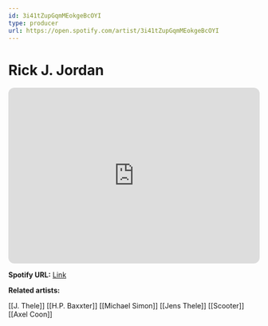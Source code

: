 ```yaml
---
id: 3i41tZupGqmMEokgeBcOYI
type: producer
url: https://open.spotify.com/artist/3i41tZupGqmMEokgeBcOYI
---
```

# Rick J. Jordan

<iframe style="border-radius:12px" src="https://open.spotify.com/embed/artist/3i41tZupGqmMEokgeBcOYI" width="100%" height="352" frameBorder="0" allowfullscreen="" allow="autoplay; clipboard-write; encrypted-media; fullscreen; picture-in-picture" loading="lazy"></iframe>

**Spotify URL:** [Link](https://open.spotify.com/artist/3i41tZupGqmMEokgeBcOYI)

**Related artists:**

[[J. Thele]]
[[H.P. Baxxter]]
[[Michael Simon]]
[[Jens Thele]]
[[Scooter]]
[[Axel Coon]]
